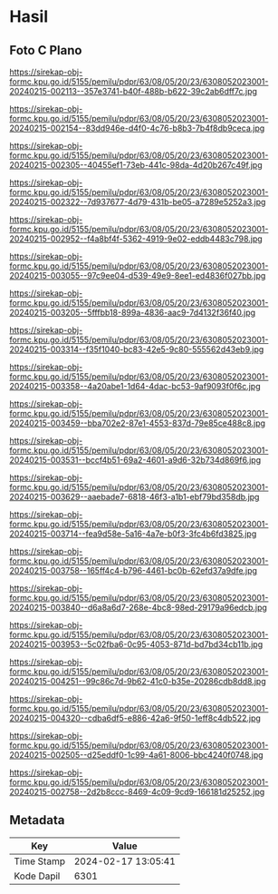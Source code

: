 # Hasil

## Foto C Plano

https://sirekap-obj-formc.kpu.go.id/5155/pemilu/pdpr/63/08/05/20/23/6308052023001-20240215-002113--357e3741-b40f-488b-b622-39c2ab6dff7c.jpg

https://sirekap-obj-formc.kpu.go.id/5155/pemilu/pdpr/63/08/05/20/23/6308052023001-20240215-002154--83dd946e-d4f0-4c76-b8b3-7b4f8db9ceca.jpg

https://sirekap-obj-formc.kpu.go.id/5155/pemilu/pdpr/63/08/05/20/23/6308052023001-20240215-002305--40455ef1-73eb-441c-98da-4d20b267c49f.jpg

https://sirekap-obj-formc.kpu.go.id/5155/pemilu/pdpr/63/08/05/20/23/6308052023001-20240215-002322--7d937677-4d79-431b-be05-a7289e5252a3.jpg

https://sirekap-obj-formc.kpu.go.id/5155/pemilu/pdpr/63/08/05/20/23/6308052023001-20240215-002952--f4a8bf4f-5362-4919-9e02-eddb4483c798.jpg

https://sirekap-obj-formc.kpu.go.id/5155/pemilu/pdpr/63/08/05/20/23/6308052023001-20240215-003055--97c9ee04-d539-49e9-8ee1-ed4836f027bb.jpg

https://sirekap-obj-formc.kpu.go.id/5155/pemilu/pdpr/63/08/05/20/23/6308052023001-20240215-003205--5fffbb18-899a-4836-aac9-7d4132f36f40.jpg

https://sirekap-obj-formc.kpu.go.id/5155/pemilu/pdpr/63/08/05/20/23/6308052023001-20240215-003314--f35f1040-bc83-42e5-9c80-555562d43eb9.jpg

https://sirekap-obj-formc.kpu.go.id/5155/pemilu/pdpr/63/08/05/20/23/6308052023001-20240215-003358--4a20abe1-1d64-4dac-bc53-9af9093f0f6c.jpg

https://sirekap-obj-formc.kpu.go.id/5155/pemilu/pdpr/63/08/05/20/23/6308052023001-20240215-003459--bba702e2-87e1-4553-837d-79e85ce488c8.jpg

https://sirekap-obj-formc.kpu.go.id/5155/pemilu/pdpr/63/08/05/20/23/6308052023001-20240215-003531--bccf4b51-69a2-4601-a9d6-32b734d869f6.jpg

https://sirekap-obj-formc.kpu.go.id/5155/pemilu/pdpr/63/08/05/20/23/6308052023001-20240215-003629--aaebade7-6818-46f3-a1b1-ebf79bd358db.jpg

https://sirekap-obj-formc.kpu.go.id/5155/pemilu/pdpr/63/08/05/20/23/6308052023001-20240215-003714--fea9d58e-5a16-4a7e-b0f3-3fc4b6fd3825.jpg

https://sirekap-obj-formc.kpu.go.id/5155/pemilu/pdpr/63/08/05/20/23/6308052023001-20240215-003758--165ff4c4-b796-4461-bc0b-62efd37a9dfe.jpg

https://sirekap-obj-formc.kpu.go.id/5155/pemilu/pdpr/63/08/05/20/23/6308052023001-20240215-003840--d6a8a6d7-268e-4bc8-98ed-29179a96edcb.jpg

https://sirekap-obj-formc.kpu.go.id/5155/pemilu/pdpr/63/08/05/20/23/6308052023001-20240215-003953--5c02fba6-0c95-4053-871d-bd7bd34cb11b.jpg

https://sirekap-obj-formc.kpu.go.id/5155/pemilu/pdpr/63/08/05/20/23/6308052023001-20240215-004251--99c86c7d-9b62-41c0-b35e-20286cdb8dd8.jpg

https://sirekap-obj-formc.kpu.go.id/5155/pemilu/pdpr/63/08/05/20/23/6308052023001-20240215-004320--cdba6df5-e886-42a6-9f50-1eff8c4db522.jpg

https://sirekap-obj-formc.kpu.go.id/5155/pemilu/pdpr/63/08/05/20/23/6308052023001-20240215-002505--d25eddf0-1c99-4a61-8006-bbc4240f0748.jpg

https://sirekap-obj-formc.kpu.go.id/5155/pemilu/pdpr/63/08/05/20/23/6308052023001-20240215-002758--2d2b8ccc-8469-4c09-9cd9-166181d25252.jpg


## Metadata

| Key        | Value               |
| ---------- | ------------------- |
| Time Stamp | 2024-02-17 13:05:41 |
| Kode Dapil | 6301                |



